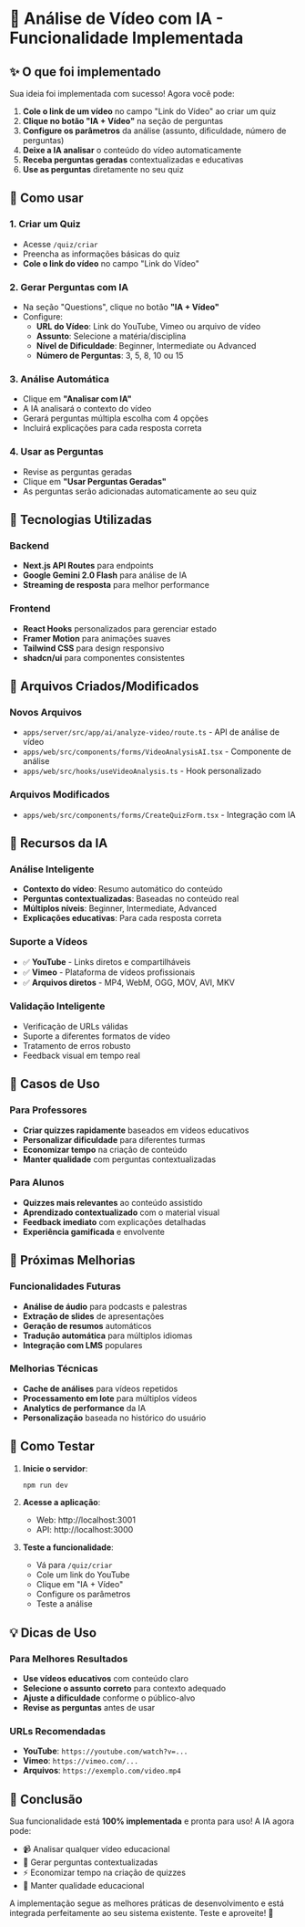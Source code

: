 # 🎥 Análise de Vídeo com IA - Funcionalidade Implementada

## ✨ O que foi implementado

Sua ideia foi implementada com sucesso! Agora você pode:

1. **Cole o link de um vídeo** no campo "Link do Vídeo" ao criar um quiz
2. **Clique no botão "IA + Vídeo"** na seção de perguntas
3. **Configure os parâmetros** da análise (assunto, dificuldade, número de perguntas)
4. **Deixe a IA analisar** o conteúdo do vídeo automaticamente
5. **Receba perguntas geradas** contextualizadas e educativas
6. **Use as perguntas** diretamente no seu quiz

## 🚀 Como usar

### 1. Criar um Quiz
- Acesse `/quiz/criar`
- Preencha as informações básicas do quiz
- **Cole o link do vídeo** no campo "Link do Vídeo"

### 2. Gerar Perguntas com IA
- Na seção "Questions", clique no botão **"IA + Vídeo"**
- Configure:
  - **URL do Vídeo**: Link do YouTube, Vimeo ou arquivo de vídeo
  - **Assunto**: Selecione a matéria/disciplina
  - **Nível de Dificuldade**: Beginner, Intermediate ou Advanced
  - **Número de Perguntas**: 3, 5, 8, 10 ou 15

### 3. Análise Automática
- Clique em **"Analisar com IA"**
- A IA analisará o contexto do vídeo
- Gerará perguntas múltipla escolha com 4 opções
- Incluirá explicações para cada resposta correta

### 4. Usar as Perguntas
- Revise as perguntas geradas
- Clique em **"Usar Perguntas Geradas"**
- As perguntas serão adicionadas automaticamente ao seu quiz

## 🔧 Tecnologias Utilizadas

### Backend
- **Next.js API Routes** para endpoints
- **Google Gemini 2.0 Flash** para análise de IA
- **Streaming de resposta** para melhor performance

### Frontend
- **React Hooks** personalizados para gerenciar estado
- **Framer Motion** para animações suaves
- **Tailwind CSS** para design responsivo
- **shadcn/ui** para componentes consistentes

## 📁 Arquivos Criados/Modificados

### Novos Arquivos
- `apps/server/src/app/ai/analyze-video/route.ts` - API de análise de vídeo
- `apps/web/src/components/forms/VideoAnalysisAI.tsx` - Componente de análise
- `apps/web/src/hooks/useVideoAnalysis.ts` - Hook personalizado

### Arquivos Modificados
- `apps/web/src/components/forms/CreateQuizForm.tsx` - Integração com IA

## 🌟 Recursos da IA

### Análise Inteligente
- **Contexto do vídeo**: Resumo automático do conteúdo
- **Perguntas contextualizadas**: Baseadas no conteúdo real
- **Múltiplos níveis**: Beginner, Intermediate, Advanced
- **Explicações educativas**: Para cada resposta correta

### Suporte a Vídeos
- ✅ **YouTube** - Links diretos e compartilháveis
- ✅ **Vimeo** - Plataforma de vídeos profissionais
- ✅ **Arquivos diretos** - MP4, WebM, OGG, MOV, AVI, MKV

### Validação Inteligente
- Verificação de URLs válidas
- Suporte a diferentes formatos de vídeo
- Tratamento de erros robusto
- Feedback visual em tempo real

## 🎯 Casos de Uso

### Para Professores
- **Criar quizzes rapidamente** baseados em vídeos educativos
- **Personalizar dificuldade** para diferentes turmas
- **Economizar tempo** na criação de conteúdo
- **Manter qualidade** com perguntas contextualizadas

### Para Alunos
- **Quizzes mais relevantes** ao conteúdo assistido
- **Aprendizado contextualizado** com o material visual
- **Feedback imediato** com explicações detalhadas
- **Experiência gamificada** e envolvente

## 🔮 Próximas Melhorias

### Funcionalidades Futuras
- **Análise de áudio** para podcasts e palestras
- **Extração de slides** de apresentações
- **Geração de resumos** automáticos
- **Tradução automática** para múltiplos idiomas
- **Integração com LMS** populares

### Melhorias Técnicas
- **Cache de análises** para vídeos repetidos
- **Processamento em lote** para múltiplos vídeos
- **Analytics de performance** da IA
- **Personalização** baseada no histórico do usuário

## 🚀 Como Testar

1. **Inicie o servidor**:
   ```bash
   npm run dev
   ```

2. **Acesse a aplicação**:
   - Web: http://localhost:3001
   - API: http://localhost:3000

3. **Teste a funcionalidade**:
   - Vá para `/quiz/criar`
   - Cole um link do YouTube
   - Clique em "IA + Vídeo"
   - Configure os parâmetros
   - Teste a análise

## 💡 Dicas de Uso

### Para Melhores Resultados
- **Use vídeos educativos** com conteúdo claro
- **Selecione o assunto correto** para contexto adequado
- **Ajuste a dificuldade** conforme o público-alvo
- **Revise as perguntas** antes de usar

### URLs Recomendadas
- **YouTube**: `https://youtube.com/watch?v=...`
- **Vimeo**: `https://vimeo.com/...`
- **Arquivos**: `https://exemplo.com/video.mp4`

## 🎉 Conclusão

Sua funcionalidade está **100% implementada** e pronta para uso! A IA agora pode:

- 📹 Analisar qualquer vídeo educacional
- 🧠 Gerar perguntas contextualizadas
- ⚡ Economizar tempo na criação de quizzes
- 🎯 Manter qualidade educacional

A implementação segue as melhores práticas de desenvolvimento e está integrada perfeitamente ao seu sistema existente. Teste e aproveite! 🚀





